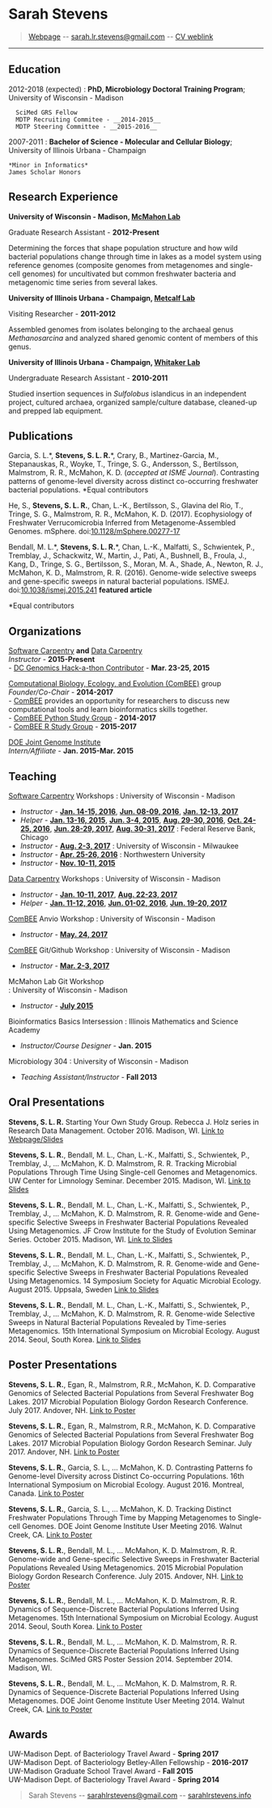 Sarah Stevens
============
> [Webpage](sarahlrstevens.info) -- 
> [sarah.lr.stevens@gmail.com](mailto:sarah.lr.stevens@gmail.com) -- 
> [CV weblink](https://github.com/sstevens2/CV/blob/master/sstevens_CV.pdf)

----


Education
---------

2012-2018 (expected)
:   **PhD, Microbiology Doctoral Training Program**;  
University of Wisconsin - Madison 

      SciMed GRS Fellow  
      MDTP Recruiting Commitee - __2014-2015__  
      MDTP Steering Committee - __2015-2016__  

2007-2011
:   **Bachelor of Science - Molecular and Cellular Biology**;     
University of Illinois Urbana - Champaign  

    *Minor in Informatics*  
    James Scholar Honors

Research Experience
----------

**University of Wisconsin - Madison, [McMahon Lab](https://mcmahonlab.wisc.edu/)**

Graduate Research Assistant - __2012-Present__  

Determining the forces that shape population structure and how wild bacterial populations 
change through time in lakes as a model system using reference genomes 
(composite genomes from metagenomes and single-cell genomes) for uncultivated but common 
freshwater bacteria and metagenomic time series from several lakes.


**University of Illinois Urbana - Champaign, [Metcalf Lab](https://mcb.illinois.edu/faculty/profile/metcalf/)**

Visiting Researcher - __2011-2012__

Assembled genomes from isolates belonging to the archaeal genus _Methanosarcina_ and 
analyzed shared genomic content of members of this genus.

**University of Illinois Urbana - Champaign, [Whitaker Lab](https://mcb.illinois.edu/faculty/profile/rwhitakr)**

Undergraduate Research Assistant - __2010-2011__  

Studied insertion sequences in _Sulfolobus_ islandicus in an independent project,
cultured archaea, organized sample/culture database, cleaned-up and prepped lab equipment.


Publications
----------

  Garcia, S. L.\*, **Stevens, S. L. R.**\*, Crary, B., Martinez-Garcia, M., Stepanauskas, R., Woyke, T., Tringe, S. G., Andersson, S., Bertilsson, Malmstrom, R. R., McMahon, K. D. (_accepted at ISME Journal_). Contrasting patterns of genome-level diversity across distinct co-occurring freshwater bacterial populations. \*Equal contributors

  He, S., **Stevens, S. L. R.**, Chan, L.-K., Bertilsson, S., Glavina del Rio, T., Tringe, S. G., Malmstrom, R. R., McMahon, K. D. (2017). Ecophysiology of Freshwater Verrucomicrobia Inferred from Metagenome-Assembled Genomes. mSphere. doi:[10.1128/mSphere.00277-17](https://doi.org/10.1128/mSphere.00277-17) 

  Bendall, M. L.\*, **Stevens, S. L. R.**\*, Chan, L.-K., Malfatti, S., Schwientek, P., Tremblay, J., Schackwitz, W., Martin, J., Pati, A., Bushnell, B., Froula, J., Kang, D., Tringe, S. G., Bertilsson, S., Moran, M. A., Shade, A., Newton, R. J., McMahon, K. D., Malmstrom, R. R. (2016). Genome-wide selective sweeps and gene-specific sweeps in natural bacterial populations. ISMEJ. doi:[10.1038/ismej.2015.241](https://doi.org/10.1038/ismej.2015.241) **featured article** 
  
  \*Equal contributors


Organizations
----------

[Software Carpentry](http://software-carpentry.org/) **and** [Data Carpentry](http://www.datacarpentry.org/)  
 *Instructor* - __2015-Present__  
    - [DC Genomics Hack-a-thon Contributor](https://github.com/datacarpentry/genomics-hackathon) - __Mar. 23-25, 2015__

[Computational Biology, Ecology, and Evolution (ComBEE)](https://goo.gl/Pf57mb) group  
 *Founder/Co-Chair* - __2014-2017__  
    - [ComBEE](https://goo.gl/Pf57mb) provides an opportunity for researchers to discuss new computational tools and learn bioinformatics skills together.  
    - [ComBEE Python Study Group](https://goo.gl/8fcWc3)  - __2014-2017__  
    - [ComBEE R Study Group](https://goo.gl/xKfLHf)  - __2015-2017__  

[DOE Joint Genome Institute](http://jgi.doe.gov/)  
 *Intern/Affiliate* - __Jan. 2015-Mar. 2015__  


Teaching
----------

[Software Carpentry](http://software-carpentry.org/) Workshops
:  University of Wisconsin - Madison   
 - *Instructor* - [__Jan. 14-15, 2016__](http://uw-madison-aci.github.io/2016-01-14-uwmadison/), [__Jun. 08-09, 2016__](http://uw-madison-aci.github.io/2016-06-08-uwmadison/), [__Jan. 12-13, 2017__](https://uw-madison-aci.github.io/2017-01-12-uwmadison/)  
 - *Helper* - [__Jan. 13-16, 2015__](https://github.com/UW-Madison-ACI/boot-camps/blob/2015-01-13/README.md), [__Jun. 3-4, 2015__](https://github.com/UW-Madison-ACI/boot-camps/blob/2015-06-03/README.md), [__Aug. 29-30, 2016__](https://uw-madison-aci.github.io/2016-08-29-uwmadison/), [__Oct. 24-25, 2016__](https://uw-madison-aci.github.io/2016-10-24-ttt-uwmadison/), [__Jun. 28-29, 2017__](https://uw-madison-aci.github.io/2017-06-28-uwmadison-swc/), [__Aug. 30-31, 2017__](https://uw-madison-aci.github.io/2017-08-30-uwmadison-swc/)
:  Federal Reserve Bank, Chicago
 - *Instructor* - [__Aug. 2-3, 2017__](http://sarahlrstevens.info/2017-08-02-chicago-frb/)
:  University of Wisconsin - Milwaukee
 - *Instructor* - [__Apr. 25-26, 2016__](http://sstevens2.github.io/2016-04-25-UW-mke/)
:  Northwestern University
 - *Instructor* - [__Nov. 10-11, 2015__](http://xuf12.github.io/2015-11-10-northwesternu/)

 
[Data Carpentry](http://www.datacarpentry.org/) Workshops
: University of Wisconsin - Madison  
 - *Instructor* - [__Jan. 10-11, 2017__](https://uw-madison-aci.github.io/2017-01-10-uwmadison/), [__Aug. 22-23, 2017__](https://uw-madison-aci.github.io/2017-08-22-uwmadison-dc/)  
 - *Helper* - [__Jan. 11-12, 2016__](http://uw-madison-aci.github.io/2016-01-11-uwmadison/), [__Jun. 01-02, 2016__](http://uw-madison-aci.github.io/2016-06-01-uwmadison/), [__Jun. 19-20, 2017__](https://uw-madison-aci.github.io/2017-06-19-uwmadison-dc/)


[ComBEE](https://sites.google.com/a/wisc.edu/combee) Anvio Workshop 
: University of Wisconsin - Madison  
 - *Instructor* - [__May. 24, 2017__](https://public.etherpad-mozilla.org/p/2017-05-24-combee-anvio)

[ComBEE](https://sites.google.com/a/wisc.edu/combee) Git/Github Workshop 
: University of Wisconsin - Madison  
 - *Instructor* - [__Mar. 2-3, 2017__](https://sstevens2.github.io/git-novice-mod/)

McMahon Lab Git Workshop  
: University of Wisconsin - Madison  
 - *Instructor* - [__July 2015__](https://github.com/McMahonLab/git_wksp/tree/2015-summer#mcmahon-lab-git-workshop)


Bioinformatics Basics Intersession
: Illinois Mathematics and Science Academy  
 - *Instructor/Course Designer* - __Jan. 2015__


Microbiology 304
: University of Wisconsin - Madison  
 - *Teaching Assistant/Instructor* - __Fall 2013__



Oral Presentations
----------

  **Stevens, S. L. R.** Starting Your Own Study Group. Rebecca J. Holz series in Research Data Management. October 2016. Madison, WI. [Link to Webpage/Slides](http://researchdata.wisc.edu/news/october-2016-brown-bag-sarah-stevens/)

  **Stevens, S. L. R.**, Bendall, M. L., Chan, L.-K., Malfatti, S., Schwientek, P., Tremblay, J., … McMahon, K. D. Malmstrom, R. R. Tracking Microbial Populations Through Time Using Single-cell Genomes and Metagenomics. UW Center for Limnology Seminar. December 2015. Madison, WI. [Link to Slides](https://goo.gl/0ge2LZ)

  **Stevens, S. L. R.**, Bendall, M. L., Chan, L.-K., Malfatti, S., Schwientek, P., Tremblay, J., … McMahon, K. D. Malmstrom, R. R. Genome-wide and Gene-specific Selective Sweeps in Freshwater Bacterial Populations Revealed Using Metagenomics. JF Crow Institute for the Study of Evolution Seminar Series. October 2015. Madison, WI. [Link to Slides](https://goo.gl/oSnDYG)

  **Stevens, S. L. R.**, Bendall, M. L., Chan, L.-K., Malfatti, S., Schwientek, P., Tremblay, J., … McMahon, K. D. Malmstrom, R. R. Genome-wide and Gene-specific Selective Sweeps in Freshwater Bacterial Populations Revealed Using Metagenomics. 14 Symposium Society for Aquatic Microbial Ecology. August 2015. Uppsala, Sweden [Link to Slides](https://goo.gl/RcrxhJ)

  **Stevens, S. L. R.**, Bendall, M. L., Chan, L.-K., Malfatti, S., Schwientek, P., Tremblay, J., … McMahon, K. D. Malmstrom, R. R. Genome-wide Selective Sweeps in Natural Bacterial Populations Revealed by Time-series Metagenomics. 15th International Symposium on Microbial Ecology. August 2014. Seoul, South Korea.  [Link to Slides](https://goo.gl/6iunz0)  


Poster Presentations
----------

  **Stevens, S. L. R.**, Egan, R., Malmstrom, R.R., McMahon, K. D. Comparative Genomics of Selected Bacterial Populations from Several Freshwater Bog Lakes. 2017 Microbial Population Biology Gordon Research Conference. July 2017. Andover, NH. [Link to Poster](https://goo.gl/ZRSh9W)

  **Stevens, S. L. R.**, Egan, R., Malmstrom, R.R., McMahon, K. D. Comparative Genomics of Selected Bacterial Populations from Several Freshwater Bog Lakes. 2017 Microbial Population Biology Gordon Research Seminar. July 2017. Andover, NH. [Link to Poster](https://goo.gl/ZRSh9W)

  **Stevens, S. L. R.**, Garcia, S. L., … McMahon, K. D. Contrasting Patterns fo Genome-level Diversity across Distinct Co-occurring Populations. 16th International Symposium on Microbial Ecology. August 2016. Montreal, Canada. [Link to Poster](https://goo.gl/8JGS52)

  **Stevens, S. L. R.**, Garcia, S. L., … McMahon, K. D. Tracking Distinct Freshwater Populations Through Time by Mapping Metagenomes to Single-cell Genomes. DOE Joint Genome Institute User Meeting 2016. Walnut Creek, CA. [Link to Poster](https://goo.gl/ShUQVn)

  **Stevens, S. L. R.**, Bendall, M. L., … McMahon, K. D. Malmstrom, R. R. Genome-wide and Gene-specific Selective Sweeps in Freshwater Bacterial Populations Revealed Using Metagenomics. 2015 Microbial Population Biology Gordon Research Conference. July 2015. Andover, NH. [Link to Poster](https://goo.gl/rwaFKV)

  **Stevens, S. L. R.**, Bendall, M. L., … McMahon, K. D. Malmstrom, R. R. Dynamics of Sequence-Discrete Bacterial Populations Inferred Using Metagenomes. 15th International Symposium on Microbial Ecology. August 2014. Seoul, South Korea. [Link to Poster](https://goo.gl/qsYL32)  

  **Stevens, S. L. R.**, Bendall, M. L., … McMahon, K. D. Malmstrom, R. R. Dynamics of Sequence-Discrete Bacterial Populations Inferred Using Metagenomes. SciMed GRS Poster Session 2014. September 2014. Madison, WI.

  **Stevens, S. L. R.**, Bendall, M. L., … McMahon, K. D. Malmstrom, R. R. Dynamics of Sequence-Discrete Bacterial Populations Inferred Using Metagenomes. DOE Joint Genome Institute User Meeting 2014. Walnut Creek, CA. [Link to Poster](https://goo.gl/1voTvB)


Awards
----------

  UW-Madison Dept. of Bacteriology Travel Award - __Spring 2017__  
  UW-Madison Dept. of Bacteriology Betley-Allen Fellowship - __2016-2017__  
  UW-Madison Graduate School Travel Award - __Fall 2015__  
  UW-Madison Dept. of Bacteriology Travel Award - __Spring 2014__  


> Sarah Stevens -- 
> <sarahlrstevens@gmail.com> -- 
> [sarahlrstevens.info](sarahlrstevens.info)


